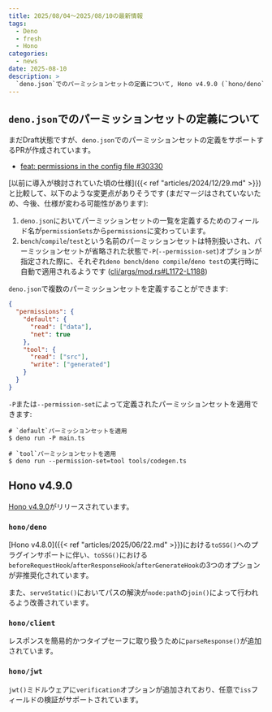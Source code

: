 ```yaml
---
title: 2025/08/04〜2025/08/10の最新情報
tags:
  - Deno
  - fresh
  - Hono
categories:
  - news
date: 2025-08-10
description: >
  `deno.json`でのパーミッションセットの定義について, Hono v4.9.0 (`hono/deno` - プラグインの導入に伴う`toSSG()`における各種フックの非推奨化, `hono/client` - `parseResponse()`の追加, `hono/jwt` - `iss`の検証がサポート, など)
---
```


## `deno.json`でのパーミッションセットの定義について

まだDraft状態ですが、`deno.json`でのパーミッションセットの定義をサポートするPRが作成されています。

- [feat: permissions in the config file #30330](https://github.com/denoland/deno/pull/30330)

[以前に導入が検討されていた頃の仕様]({{< ref "articles/2024/12/29.md" >}})と比較して、以下のような変更点がありそうです (まだマージはされていないため、今後、仕様が変わる可能性があります):

1. `deno.json`においてパーミッションセットの一覧を定義するためのフィールド名が`permissionSets`から`permissions`に変わっています。
2. `bench`/`compile`/`test`という名前のパーミッションセットは特別扱いされ、パーミッションセットが省略された状態で`-P`(`--permission-set`)オプションが指定された際に、それぞれ`deno bench`/`deno compile`/`deno test`の実行時に自動で適用されるようです ([cli/args/mod.rs#L1172-L1188](https://github.com/denoland/deno/blob/b6edc8bcbe447e59d7f33566d29827c7acdcc3bb/cli/args/mod.rs#L1172-L1188))

`deno.json`で複数のパーミッションセットを定義することができます:

```json
{
  "permissions": {
    "default": {
      "read": ["data"],
      "net": true
    },
    "tool": {
      "read": ["src"],
      "write": ["generated"]
    }
  }
}
```

`-P`または`--permission-set`によって定義されたパーミッションセットを適用できます:

```shell
# `default`パーミッションセットを適用
$ deno run -P main.ts

# `tool`パーミッションセットを適用
$ deno run --permission-set=tool tools/codegen.ts
```

## Hono v4.9.0

[Hono v4.9.0](https://github.com/honojs/hono/releases/tag/v4.9.0)がリリースされています。

### `hono/deno`

[Hono v4.8.0]({{< ref "articles/2025/06/22.md" >}})における`toSSG()`へのプラグインサポートに伴い、`toSSG()`における`beforeRequestHook`/`afterResponseHook`/`afterGenerateHook`の3つのオプションが非推奨化されています。

また、`serveStatic()`においてパスの解決が`node:path`の`join()`によって行われるよう改善されています。

### `hono/client`

レスポンスを簡易的かつタイプセーフに取り扱うために`parseResponse()`が追加されています。

### `hono/jwt`

`jwt()`ミドルウェアに`verification`オプションが追加されており、任意で`iss`フィールドの検証がサポートされています。
